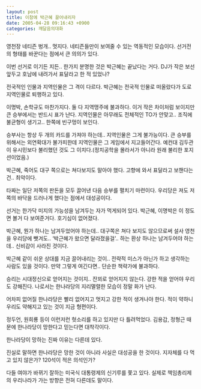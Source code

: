 ```yaml
---
layout: post
title: 이참에 박근혜 끌어내리자
date: 2005-04-28 09:16:43 +0900
categories: 깨달음의대화
---
```

영천장 네티즌 벙개.. 멋지다. 네티즌들만이 보여줄 수 있는 역동적인 모습이다. 선거전의 형태를 바꾼다는 점에서 큰 의의가 있다.
  

  
이번 선거로 이기든 지든.. 한가지 분명한 것은 박근혜는 끝났다는 거다. DJ가 작은 보선 앞두고 호남에 내려가서 표달라고 한 적 있었나?
  

  
전국적인 인물과 지역인물은 그 격이 다르다. 박근혜는 전국적 인물로 떠올랐다가 도로 지역인물로 퇴행하고 있다.
  

  
이명박, 손학규도 마찬가지다. 둘 다 지역맹주에 불과하다. 이거 작은 차이처럼 보이지만 큰 승부에서는 반드시 표가 난다. 지역인물은 아무래도 전체적인 TO가 안맞고.. 조직에 불균형이 생기고.. 한쪽에 빈구멍이 보인다.
  

  
승부사는 항상 두 개의 카드를 가져야 하는데.. 지역인물은 그게 불가능이다. 큰 승부를 위해서는 외연확대가 불가피한데 지역인물은 그 게임에서 지고들어간다. 예컨대 김두관이 유시민보다 불리했던 것도 그 이치다.(정치공학을 몰라서가 아니라 원래 불리한 포지션이었음.)
  

  
박근혜, 죽어도 대구 쪽으로는 쳐다보지도 말아야 했다. 고향에 와서 표달라고 보챈다는건.. 최악이다.
  

  
타짜는 일단 저쪽의 판돈을 모두 끌어낸 다음 승부를 펼치기 마련이다. 우리당은 져도 저쪽의 바닥을 드러나게 했다는 점에서 대성공이다.
  

  
선거는 한가닥 미지의 가능성을 남겨두는 자가 먹게되어 있다. 박근혜, 이명박은 이 정도면 볼거 다 보여준거다. 호기심이 없어졌다.
  

  
박근혜, 뭔가 하나는 남겨두었어야 하는데.. 대구쪽은 쳐다 보지도 않으므로써 설사 영천을 우리당에 뺏겨도.. ‘박근혜가 왔으면 달라졌을걸’.. 하는 환상 하나는 남겨두어야 하는데.. 신비감이 사라진 것이다.
  

  
박근혜 같이 쉬운 상대를 지금 끌어내리는 것이.. 전략적 미스가 아닌가 하고 생각하는 사람도 있을 것이다. 만약 그렇게 여긴다면.. 단순한 책략가에 불과하다.
  

  
승리는 시대정신으로 얻어지는 것이지.. 잔꾀로 얻어지지 않는다. 강한 적을 얻어야 우리도 강해진다. 나로서는 한나라당의 지리멸렬한 모습이 정말 화가 난다.
  

  
어차피 없어질 한나라당은 빨리 없어지고 멋지고 강한 적이 생겨나야 한다. 적이 약하니 우리도 약해지고 있는 것이 지금 형편이다.
  

  
정두언, 원희룡 등이 이런저런 헛소리를 하고 있지만 다 틀려먹었다. 김용갑, 정형근 때문에 한나라당이 망한다고 믿는다면 대착각이다.
  

  
한나라당이 망하는 진짜 이유는 다른데 있다.
  

  
진실로 말하면 한나라당은 망한 것이 아니라 사실은 대성공을 한 것이다. 지자체를 다 먹고 있지 않은가? 120석이 적은 의석인가?
  

  
다들 여야가 바뀌기 잘하는 미국식 대통령제의 신기루를 쫓고 있다. 실제로 책임총리제의 우리나라가 가는 방향은 전혀 다른데도 말이다.